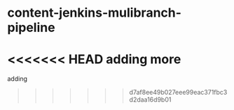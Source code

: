 # content-jenkins-mulibranch-pipeline
<<<<<<< HEAD
adding more
=======
adding
>>>>>>> d7af8ee49b027eee99eac371fbc3d2daa16d9b01
